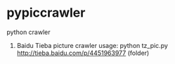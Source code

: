 # pypiccrawler
python crawler

1. Baidu Tieba picture crawler
usage: python tz_pic.py http://tieba.baidu.com/p/4451963977 (folder) 
